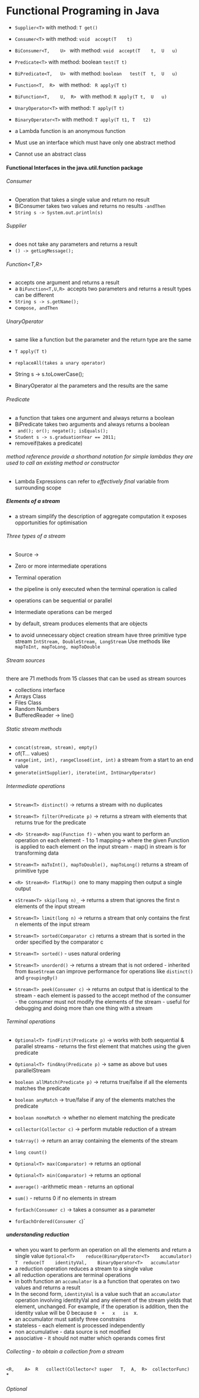 # Functional Programing in Java

* `Supplier<T>` 	with	method:	 `T	get()`
* `Consumer<T>` 	with	method:	 `void	accept(T	t)`
* `BiConsumer<T,	U> `	with	method:	 `void	accept(T	t,	U	u)`
* `Predicate<T>` 	with	method:	 boolean	`test(T	t)`
* `BiPredicate<T,	U> `	with	method:	 `boolean	test(T	t,	U	u)`
* `Function<T,	R> `	with	method:	` R	apply(T	t)`
* `BiFunction<T,	U,	R> `	with	method:	 `R	apply(T	t,	U	u)`
* `UnaryOperator<T>` 	with	method:	 `T	apply(T	t)`
* `BinaryOperator<T>` 	with	method:	 `T	apply(T	t1,	T	t2)`




* a Lambda function is an anonymous function
* Must use an interface which must have only one abstract method
* Cannot use an abstract class

#### Functional Interfaces in the java.util.function package

###### Consumer<T>
* Operation that takes a single value and return no result
* BiConsumer takes two values and returns no results `-andThen`
* `String s -> System.out.println(s)`

###### Supplier<T>
* does not take any parameters and returns a result
* `() -> getLogMessage();`

###### Function<T,R>
* accepts one argument and returns a result
* a `BiFunction<T,U,R> `accepts two parameters and returns a result types can be different
* `String s -> s.getName();`
* c`ompose, andThen`


###### UnaryOperator
* same like a function but the parameter and the return type are the same
- `T apply(T t)`
* `replaceAll(takes a unary operator)`

* String s -> s.toLowerCase();

* BinaryOperator al the parameters and the results are the same

###### Predicate
* a function that takes one argument and always returns a boolean
* BiPredicate takes two arguments and always returns a boolean
* ` and(); or(); negate(); isEquals();`
* `Student s -> s.graduationYear == 2011;`
* removeif(takes a predicate)

###### method reference provide a shorthand notation for simple lambdas they are used to call an existing method or constructor

* Lambda Expressions can refer to _effectively final_ variable from surrounding scope

##### Elements of a stream
* a stream simplify the description of aggregate computation it exposes opportunities for optimisation
###### Three types of a stream
* Source -> 
* Zero or more intermediate operations
* Terminal operation

* the pipeline is only executed when the terminal operation is called
* operations can be sequential or parallel 
* Intermediate operations can be merged
* by default, stream produces elements that are objects
* to avoid unnecessary object creation stream have three primitive type stream `IntStream, DoubleStream, LongStream` Use methods like `mapToInt, mapToLong, mapToDouble`

###### Stream sources
there are 71 methods from 15 classes that can be used as stream sources
* collections interface
* Arrays Class
* Files Class
* Random Numbers
* BufferedReader -> line()

###### Static stream methods
* `concat(stream, stream), empty()`
* of(T... values)
* `range(int, int), rangeClosed(int, int)` a stream from a start to an end value
* `generate(intSupplier), iterate(int, IntUnaryOperator)`

###### Intermediate operations
* `Stream<T> distinct()` -> returns a stream with no duplicates
* `Stream<T> filter(Predicate p)` -> returns a stream with elements that returns true for the predicate
* `<R> Stream<R> map(Function f)` - when you want to perform an operation on each element - 1 to 1 mapping-> where the given Function is applied to each element on the input stream - map() in stream is for transforming data
* `Stream<T> maToInt(), mapToDouble(), mapToLong()` returns a stream of primitive type
* `<R> Stream<R> flatMap() `one to many mapping then output a single output

* `sStream<T> skip(long n)_` -> returns a strem that ignores the first n elements of the input stream
* `Stream<T> limit(long n)` -> returns a stream that only contains the first n elements of the input stream
* `Stream<T> sorted(Comparator c)` returns a stream that is sorted in the order specified by the comparator c
* `Stream<T> sorted()` - uses natural ordering
* `Stream<T> unorderd()` -> returns a stream that is not ordered - inherited from `BaseStream` can improve performance for operations like `distinct()` and `groupingBy()`
* `Stream<T> peek(Consumer c)` -> returns an output that is identical to the stream - each element is passed to the accept method of the consumer - the consumer must not modify the elements of the stream - useful for debugging and doing more than one thing with a stream

###### Terminal operations
* `Optional<T> findFirst(Predicate p)` -> works with both sequential & parallel streams - returns the first element that matches using the given predicate
* `Optional<T> findAny(Predicate p)` -> same as above but uses parallelStream
* `boolean allMatch(Predicate p)` -> returns true/false if all the elements matches the predicate
* `boolean anyMatch` -> true/false if any of the elements matches the predicate
* `boolean noneMatch` ->  whether no element matching  the predicate
* `collector(Collector c)` -> perform mutable reduction of a stream
* `toArray()` -> return an array containing the elements of the stream

* `long count()`
* `Optional<T> max(Comparator)` -> returns an optional
* `Optional<T> min(Comparator)` -> returns an optional
* `average()` -arithmetic mean - returns an optional
* `sum()` - returns 0 if no elements in stream

* `forEach(Consumer c)` -> takes a consumer as a parameter
* `forEachOrdered(Consumer c`)`

##### understanding reduction
* when you want to perform an operation on all the elements and return a single value
`Optional<T>	reduce(BinaryOperator<T>	accumulator)`
`T	reduce(T	identityVal,	BinaryOperator<T>	accumulator`
* a reduction operation reduces a stream to a single value
* all reduction operations are terminal operations
* in both function an `accumulator` is a a function that operates on two values and returns  a result
* In	the	second	form,	`identityVal`	is	a	value	such	that	an
`accumulator`	operation	involving	identityVal	and	any	element	of	the	stream	yields
that	element,	unchanged.	For	example,	if	the	operation	is	addition,	then	the
identity	value	will	be	0	because	`0	+	x	is	`x.	
* an accumulator must satisfy three constrains 
* stateless - each element is processed independently
* non accumulative - data source is not modified
* associative - it should not matter which operands comes first


###### Collecting - to obtain a collection from a stream
 
`<R,	A>	R	collect(Collector<?	super	T,	A,	R>	collectorFunc)`
* 



###### Optional<T>

